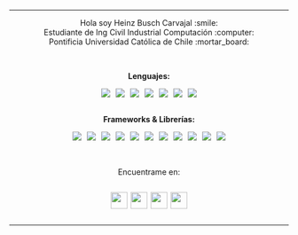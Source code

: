 <hr>

<p align="center">
    Hola soy Heinz Busch Carvajal :smile:
    <br>
    Estudiante de Ing Civil Industrial Computación :computer:
    <br>
    Pontificia Universidad Católica de Chile :mortar_board:
</p>
<br>
<p align="center">
    <b>Lenguajes:
</p>
<div style="display:flex;gap:10px;align-items:center;justify-content:center;flex-wrap:wrap;" align="center">
    <img src="https://img.shields.io/badge/C-00599C?style=for-the-badge&logo=c&logoColor=white" />
    <img src="https://img.shields.io/badge/Python-FFD43B?style=for-the-badge&logo=python&logoColor=blue" />
    <img src="https://img.shields.io/badge/Ruby-CC342D?style=for-the-badge&logo=ruby&logoColor=white" />
    <img src="https://img.shields.io/badge/PHP-777BB4?style=for-the-badge&logo=php&logoColor=white" />
    <img src="https://img.shields.io/badge/JavaScript-323330?style=for-the-badge&logo=javascript&logoColor=F7DF1E" />
    <img src="https://img.shields.io/badge/HTML5-E34F26?style=for-the-badge&logo=html5&logoColor=white" />
    <img src="https://img.shields.io/badge/CSS3-1572B6?style=for-the-badge&logo=css3&logoColor=white" />
</div>
<br>
<p align="center">
    Frameworks & Librerías:</b>
</p>
<div style="display:flex;gap:10px;align-items:center;justify-content:center;flex-wrap:wrap;" align="center">
    <img src="https://img.shields.io/badge/React-20232A?style=for-the-badge&logo=react&logoColor=61DAFB" />
    <img src="https://img.shields.io/badge/Ruby_on_Rails-CC0000?style=for-the-badge&logo=ruby-on-rails&logoColor=white" />
    <img src="https://img.shields.io/badge/Express.js-000000?style=for-the-badge&logo=express&logoColor=white" />
    <img src="https://img.shields.io/badge/Node.js-339933?style=for-the-badge&logo=nodedotjs&logoColor=white" />
    <img src="https://img.shields.io/badge/fastapi-109989?style=for-the-badge&logo=FASTAPI&logoColor=white" />
    <img src="https://img.shields.io/badge/Flask-000000?style=for-the-badge&logo=flask&logoColor=white" />
    <img src="https://img.shields.io/badge/jQuery-0769AD?style=for-the-badge&logo=jquery&logoColor=white" />
    <img src="https://img.shields.io/badge/Jest-C21325?style=for-the-badge&logo=jest&logoColor=white" />
    <img src="https://img.shields.io/badge/Vue.js-35495E?style=for-the-badge&logo=vuedotjs&logoColor=4FC08D" />
    <img src="https://img.shields.io/badge/Sass-CC6699?style=for-the-badge&logo=sass&logoColor=white" />
    <img src="https://img.shields.io/badge/Expo-1B1F23?style=for-the-badge&logo=expo&logoColor=white" />
</div>

<br>
<br>

<p align="center">
    Encuentrame en:
</p>

<div style="display:flex;width:100%;justify-content:center;">
    <p align="center" style="display:flex;gap: 6px;">
        <a href="https://www.instagram.com/hebusch">
            <img src="https://cdn.jsdelivr.net/npm/simple-icons@3.0.1/icons/instagram.svg" align="center" height="30px"/>
        </a>
        <a href="#">
            <img src="https://cdn.jsdelivr.net/npm/simple-icons@3.0.1/icons/linkedin.svg" align="center" height="30px"/>
        </a>
        <a href="#" style="color:white;">
            <img src="https://cdn.jsdelivr.net/npm/simple-icons@3.0.1/icons/telegram.svg" align="center" height="30px"/>
        </a>
        <a href="#">
            <img src="https://cdn.jsdelivr.net/npm/simple-icons@3.0.1/icons/whatsapp.svg" align="center" height="30px"/>
        </a>
    </p>
</div>

<hr style="margin-top: 15px">